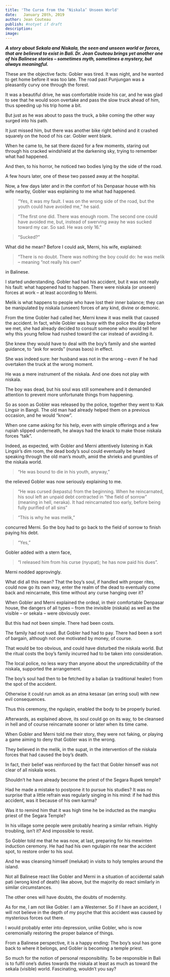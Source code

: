 ```yaml
---
title: 'The Curse from the ‘Niskala’ Unseen World'
date:   January 28th, 2019
author: Jean Couteau
publish: #notyet if draft
description:
image:
---
```

_**A story about Sekala and Niskala, the seen and unseen world or forces, that are believed to exist in Bali. Dr. Jean Couteau brings yet another one of his Balinese stories – sometimes myth, sometimes a mystery, but always meaningful.**_

These are the objective facts: Gobler was tired. It was night, and he wanted to get home before it was too late. The road past Punjungan was a pleasantly curvy one through the forest.

It was a beautiful drive, he was comfortable inside his car, and he was glad to see that he would soon overtake and pass the slow truck ahead of him, thus speeding up his trip home a bit.

But just as he was about to pass the truck, a bike coming the other way surged into his path.

It just missed him, but there was another bike right behind and it crashed squarely on the hood of his car. Gobler went blank.

When he came to, he sat there dazed for a few moments, staring out through his cracked windshield at the darkening sky, trying to remember what had happened.

And then, to his horror, he noticed two bodies lying by the side of the road.

A few hours later, one of these two passed away at the hospital.

Now, a few days later and in the comfort of his Denpasar house with his wife nearby, Gobler was explaining to me what had happened.

>“Yes, it was my fault. I was on the wrong side of the road, but the youth could have avoided me,”
 he said.

 >“The first one did. There was enough room. The second one could have avoided me, but, instead of swerving away he was sucked toward my car. So sad. He was only 16.”

>“Sucked?”

What did he mean? Before I could ask, Merni, his wife, explained:

>“There is no doubt. There was nothing the boy could do: he was melik – meaning “not really his own”

in Balinese.

I started understanding. Gobler had had his accident, but it was not really his fault: what happened had to happen. There were niskala (or unseen) forces at work – at least according to Merni.

Melik is what happens to people who have lost their inner balance; they can be manipulated by niskala (unseen) forces of any kind, divine or demonic.

From the time Gobler had called her, Merni knew it was melik that caused the accident. In fact, while Gobler was busy with the police the day before we met, she had already decided to consult someone who would tell her why this young fellow had rushed toward the car instead of avoiding it.

She knew they would have to deal with the boy’s family and she wanted guidance, to “ask for words” (nunas baos) in effect.

She was indeed sure: her husband was not in the wrong – even if he had overtaken the truck at the wrong moment.

He was a mere instrument of the niskala. And one does not play with niskala.

The boy was dead, but his soul was still somewhere and it demanded attention to prevent more unfortunate things from happening.

So as soon as Gobler was released by the police, together they went to Kak Lingsir in Bangli. The old man had already helped them on a previous occasion, and he would “know”.

When one came asking for his help, even with simple offerings and a few rupiah slipped underneath, he always had the knack to make those niskala forces “talk”.

Indeed, as expected, with Gobler and Merni attentively listening in Kak Lingsir’s dim room, the dead body’s soul could eventually be heard speaking through the old man’s mouth, amid the shrieks and grumbles of the niskala world.

>“He was bound to die in his youth, anyway,”

the relieved Gobler was now seriously explaining to me.

>“He was cursed (kepastu) from the beginning. When he reincarnated, his soul left an unpaid debt contracted in “the field of sorrow” (meaning in hell, neraka). It had reincarnated too early, before being fully purified of all sins”

>“This is why he was melik,”

concurred Merni. So the boy had to go back to the field of sorrow to finish paying his debt.

>“Yes,”

Gobler added with a stern face,

>“I released him from his curse (nyupat); he has now paid his dues”.

Merni nodded approvingly.

What did all this mean? That the boy’s soul, if handled with proper rites, could now go its own way, enter the realm of the dead to eventually come back and reincarnate, this time without any curse hanging over it?

When Gobler and Merni explained the ordeal, in their comfortable Denpasar house, the dangers of all types – from the invisible (niskala) as well as the visible – or sekala – were obviously over.

But this had not been simple. There had been costs.

The family had not sued. But Gobler had had to pay. There had been a sort of bargain, although not one motivated by money, of course.

That would be too obvious, and could have disturbed the niskala world. But the ritual costs the boy’s family incurred had to be taken into consideration.

The local police, no less wary than anyone about the unpredictability of the niskala, supported the arrangement.

The boy’s soul had then to be fetched by a balian (a traditional healer) from the spot of the accident.

Otherwise it could run amok as an atma kesasar (an erring soul) with new evil consequences.

Thus this ceremony, the ngulapin, enabled the body to be properly buried.

Afterwards, as explained above, its soul could go on its way, to be cleansed in hell and of course reincarnate sooner or later when its time came.

When Gobler and Merni told me their story, they were not faking, or playing a game aiming to deny that Gobler was in the wrong.

They believed in the melik, in the supat, in the intervention of the niskala forces that had caused the boy’s death.

In fact, their belief was reinforced by the fact that Gobler himself was not clear of all niskala woes.

Shouldn’t he have already become the priest of the Segara Rupek temple?

Had he made a mistake to postpone it to pursue his studies? It was no surprise that a little refrain was regularly singing in his mind: if he had this accident, was it because of his own karma?

Was it to remind him that it was high time he be inducted as the mangku priest of the Segara Temple?

In his village some people were probably hearing a similar refrain. Highly troubling, isn’t it? And impossible to resist.

So Gobler told me that he was now, at last, preparing for his mewinten induction ceremony. He had had his own ngulapin rite near the accident spot, to restore order to his soul.

And he was cleansing himself (melukat) in visits to holy temples around the island.

Not all Balinese react like Gobler and Merni in a situation of accidental salah pati (wrong kind of death) like above, but the majority do react similarly in similar circumstances.

The other ones will have doubts, the doubts of modernity.

As for me, I am not like Gobler. I am a Westerner. So if I have an accident, I will not believe in the depth of my psyche that this accident was caused by mysterious forces out there.

I would probably enter into depression, unlike Gobler, who is now ceremonially restoring the proper balance of things.

From a Balinese perspective, it is a happy ending: The boy’s soul has gone back to where it belongs, and Gobler is becoming a temple priest.

So much for the notion of personal responsibility. To be responsible in Bali is to fulfil one’s duties towards the niskala at least as much as toward the sekala (visible) world. Fascinating, wouldn’t you say?
